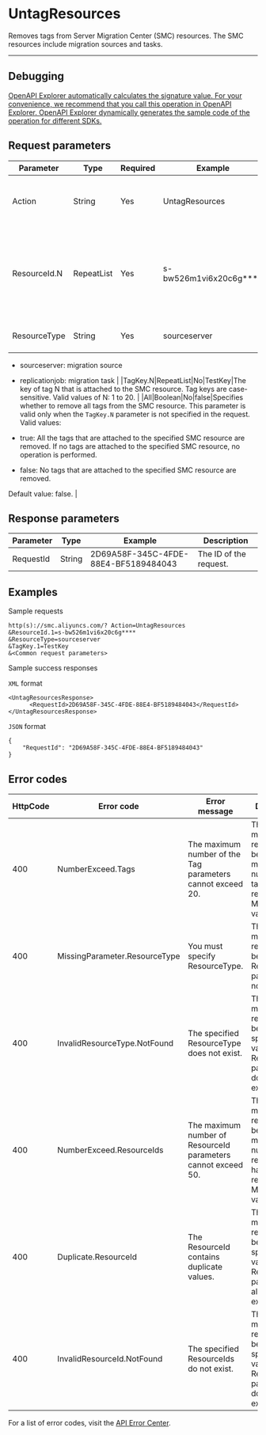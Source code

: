 # UntagResources

Removes tags from Server Migration Center \(SMC\) resources. The SMC resources include migration sources and tasks.

****

## Debugging

[OpenAPI Explorer automatically calculates the signature value. For your convenience, we recommend that you call this operation in OpenAPI Explorer. OpenAPI Explorer dynamically generates the sample code of the operation for different SDKs.](https://api.aliyun.com/#product=smc&api=UntagResources&type=RPC&version=2019-06-01)

## Request parameters

|Parameter|Type|Required|Example|Description|
|---------|----|--------|-------|-----------|
|Action|String|Yes|UntagResources|The operation that you want to perform. Set the value to UntagResources. |
|ResourceId.N|RepeatList|Yes|s-bw526m1vi6x20c6g\*\*\*\*|The ID of the Nth SMC resource. SMC resources include migration sources and tasks. Valid values of N: 1 to 50. |
|ResourceType|String|Yes|sourceserver|The type of the SMC resource. Valid values:

 -   sourceserver: migration source
-   replicationjob: migration task |
|TagKey.N|RepeatList|No|TestKey|The key of tag N that is attached to the SMC resource. Tag keys are case-sensitive. Valid values of N: 1 to 20. |
|All|Boolean|No|false|Specifies whether to remove all tags from the SMC resource. This parameter is valid only when the `TagKey.N` parameter is not specified in the request. Valid values:

 -   true: All the tags that are attached to the specified SMC resource are removed. If no tags are attached to the specified SMC resource, no operation is performed.
-   false: No tags that are attached to the specified SMC resource are removed.

 Default value: false. |

## Response parameters

|Parameter|Type|Example|Description|
|---------|----|-------|-----------|
|RequestId|String|2D69A58F-345C-4FDE-88E4-BF5189484043|The ID of the request. |

## Examples

Sample requests

```
http(s)://smc.aliyuncs.com/? Action=UntagResources
&ResourceId.1=s-bw526m1vi6x20c6g****
&ResourceType=sourceserver
&TagKey.1=TestKey
&<Common request parameters>
```

Sample success responses

`XML` format

```
<UntagResourcesResponse>
      <RequestId>2D69A58F-345C-4FDE-88E4-BF5189484043</RequestId>
</UntagResourcesResponse>
```

`JSON` format

```
{
    "RequestId": "2D69A58F-345C-4FDE-88E4-BF5189484043"
}
```

## Error codes

|HttpCode|Error code|Error message|Description|
|--------|----------|-------------|-----------|
|400|NumberExceed.Tags|The maximum number of the Tag parameters cannot exceed 20.|The error message returned because the maximum number of tags has been reached. Maximum value: 20.|
|400|MissingParameter.ResourceType|You must specify ResourceType.|The error message returned because the ResourceType parameter is not specified.|
|400|InvalidResourceType.NotFound|The specified ResourceType does not exist.|The error message returned because the specified value of the ResourceType parameter does not exist.|
|400|NumberExceed.ResourceIds|The maximum number of ResourceId parameters cannot exceed 50.|The error message returned because the maximum number of resource IDs has been reached. Maximum value: 50.|
|400|Duplicate.ResourceId|The ResourceId contains duplicate values.|The error message returned because the specified value of the ResourceId parameter already exists.|
|400|InvalidResourceId.NotFound|The specified ResourceIds do not exist.|The error message returned because the specified value of the ResourceId parameter does not exist.|

For a list of error codes, visit the [API Error Center](https://error-center.alibabacloud.com/status/product/smc).

